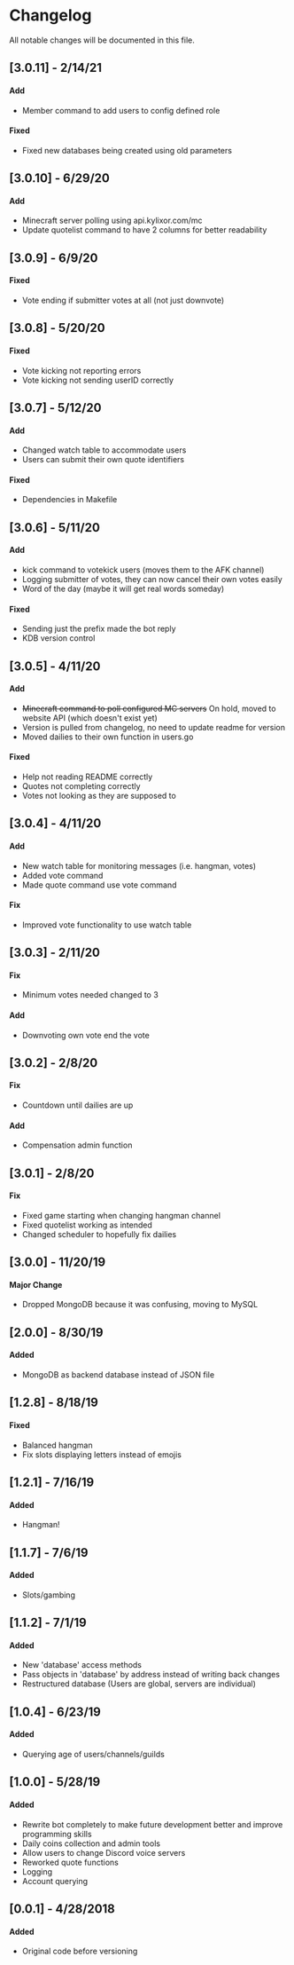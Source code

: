 # Changelog

All notable changes will be documented in this file.

## [3.0.11] - 2/14/21

#### Add

-   Member command to add users to config defined role

#### Fixed

-   Fixed new databases being created using old parameters

## [3.0.10] - 6/29/20

#### Add

-   Minecraft server polling using api.kylixor.com/mc
-   Update quotelist command to have 2 columns for better readability

## [3.0.9] - 6/9/20

#### Fixed

-   Vote ending if submitter votes at all (not just downvote)

## [3.0.8] - 5/20/20

#### Fixed

-   Vote kicking not reporting errors
-   Vote kicking not sending userID correctly

## [3.0.7] - 5/12/20

#### Add

-   Changed watch table to accommodate users
-   Users can submit their own quote identifiers

#### Fixed

-   Dependencies in Makefile

## [3.0.6] - 5/11/20

#### Add

-   kick command to votekick users (moves them to the AFK channel)
-   Logging submitter of votes, they can now cancel their own votes easily
-   Word of the day (maybe it will get real words someday)

#### Fixed

-   Sending just the prefix made the bot reply
-   KDB version control

## [3.0.5] - 4/11/20

#### Add

-   ~~Minecraft command to poll configured MC servers~~ On hold, moved to website API (which doesn't exist yet)
-   Version is pulled from changelog, no need to update readme for version
-   Moved dailies to their own function in users.go

#### Fixed

-   Help not reading README correctly
-   Quotes not completing correctly
-   Votes not looking as they are supposed to

## [3.0.4] - 4/11/20

#### Add

-   New watch table for monitoring messages (i.e. hangman, votes)
-   Added vote command
-   Made quote command use vote command

#### Fix

-   Improved vote functionality to use watch table

## [3.0.3] - 2/11/20

#### Fix

-   Minimum votes needed changed to 3

#### Add

-   Downvoting own vote end the vote

## [3.0.2] - 2/8/20

#### Fix

-   Countdown until dailies are up

#### Add

-   Compensation admin function

## [3.0.1] - 2/8/20

#### Fix

-   Fixed game starting when changing hangman channel
-   Fixed quotelist working as intended
-   Changed scheduler to hopefully fix dailies

## [3.0.0] - 11/20/19

#### Major Change

-   Dropped MongoDB because it was confusing, moving to MySQL

## [2.0.0] - 8/30/19

#### Added

-   MongoDB as backend database instead of JSON file

## [1.2.8] - 8/18/19

#### Fixed

-   Balanced hangman
-   Fix slots displaying letters instead of emojis

## [1.2.1] - 7/16/19

#### Added

-   Hangman!

## [1.1.7] - 7/6/19

#### Added

-   Slots/gambing

## [1.1.2] - 7/1/19

#### Added

-   New 'database' access methods
-   Pass objects in 'database' by address instead of writing back changes
-   Restructured database (Users are global, servers are individual)

## [1.0.4] - 6/23/19

#### Added

-   Querying age of users/channels/guilds

## [1.0.0] - 5/28/19

#### Added

-   Rewrite bot completely to make future development better and improve programming skills
-   Daily coins collection and admin tools
-   Allow users to change Discord voice servers
-   Reworked quote functions
-   Logging
-   Account querying

## [0.0.1] - 4/28/2018

#### Added

-   Original code before versioning
